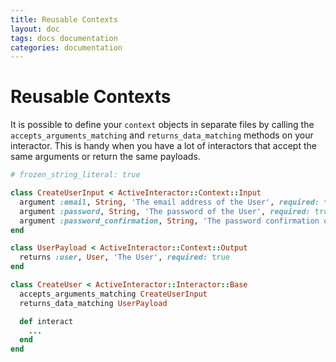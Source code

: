 ```yaml
---
title: Reusable Contexts
layout: doc
tags: docs documentation
categories: documentation
---
```

# Reusable Contexts

It is possible to define your `context` objects in separate files by calling the `accepts_arguments_matching` and `returns_data_matching` methods on your
interactor. This is handy when you have a lot of interactors that accept the same arguments or return the same payloads.

```ruby
# frozen_string_literal: true

class CreateUserInput < ActiveInteractor::Context::Input
  argument :email, String, 'The email address of the User', required: true
  argument :password, String, 'The password of the User', required: true
  argument :password_confirmation, String, 'The password confirmation of the User'
end

class UserPayload < ActiveInteractor::Context::Output
  returns :user, User, 'The User', required: true
end

class CreateUser < ActiveInteractor::Interactor::Base
  accepts_arguments_matching CreateUserInput
  returns_data_matching UserPayload

  def interact
    ...
  end
end
```
